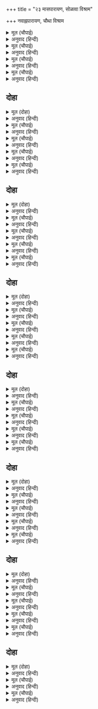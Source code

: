 +++
title = "२३ मासपारायण, सोळावा विश्राम"

+++
नवाह्नपारायण, चौथा विश्राम



<details><summary>मूल (चौपाई)</summary>

कोटि मनोज लजावनिहारे।  
सुमुखि कहहु को आहिं तुम्हारे॥  
सुनि सनेहमय मंजुल बानी।  
सकुची सिय मन महुँ मुसुकानी॥
</details>

<details><summary>अनुवाद (हिन्दी)</summary>

‘हे सुमुखी, आपल्या सौंदर्याने कोटॺवधी कामदेवांना लाजविणारे हे तुमचे कोण आहेत?’ त्यांची अशी प्रेममय सुंदर वाणी ऐकून सीता संकोचली आणि मनात हसली.॥ १॥
</details>

<details><summary>मूल (चौपाई)</summary>

तिन्हहि बिलोकि बिलोकति धरनी।  
दुहुँ सकोच सकुचति बरबरनी॥  
सकुचि सप्रेम बालमृग नयनी।  
बोली मधुर बचन पिकबयनी॥
</details>

<details><summary>अनुवाद (हिन्दी)</summary>

उत्तम गौरवर्णाची सीता त्यांना पाहून जमिनीकडे पाहू लागली. दोन्हीकडून तिला संकोच वाटत होता. न सांगितल्यास ग्रामीण स्त्रियांना वाईट वाटण्याचा संभव होता आणि सांगायचे म्हटले तर लज्जा वाटत होती. तेव्हा मृगनयनी व कोकिल कंठी सीता संकोचाने प्रेमपूर्वक मधुर वाणीने म्हणाली,॥ २॥
</details>

<details><summary>मूल (चौपाई)</summary>

सहज सुभाय सुभग तन गोरे।  
नामु लखनु लघु देवर मोरे॥  
बहुरि बदनु बिधु अंचल ढाँकी।  
पिय तन चितइ भौंह करि बाँकी॥
</details>

<details><summary>अनुवाद (हिन्दी)</summary>

‘हे जे सरळ स्वभावाचे, सुंदर व गोरे आहेत, त्यांचे नाव लक्ष्मण. ते माझे धाकटे दीर आहेत.’ नंतर सीतेने लाजून आपल्या चंद्रमुखावर पदर ओढून घेऊन आणि प्रियतम श्रीरामांकडे नजर टाकीत भुवई वर करून,॥ ३॥
</details>

<details><summary>मूल (चौपाई)</summary>

खंजन मंजु तिरीछे नयननि।  
निज पति कहेउ तिन्हहि सियँ सयननि॥  
भईं मुदित सब ग्रामबधूटीं।  
रंकन्ह राय रासि जनु लूटीं॥
</details>

<details><summary>अनुवाद (हिन्दी)</summary>

खंजन पक्ष्यासारख्या सुंदर नेत्रांनी तिरका कटाक्ष टाकीत सीतेने खुणेने त्यांना सांगितले की, ‘हे माझे पती आहेत.’ हे समजल्यावर गावच्या सर्व युवती अशा आनंदित झाल्या की, जणू कंगालांना धनाच्या राशी लुटण्यासाठी मिळाल्या.॥ ४॥
</details>

## दोहा


<details><summary>मूल (दोहा)</summary>

अति सप्रेम सिय पायँ परि बहुबिधि देहिं असीस।  
सदा सोहागिनि होहु तुम्ह जब लगि महि अहि सीस॥ ११७॥
</details>

<details><summary>अनुवाद (हिन्दी)</summary>

त्या अत्यंत प्रेमाने सीतेच्या पाया पडत अनेक प्रकारे शुभकामना देऊ लागल्या की, ‘जोपर्यंत शेषनागाच्या मस्तकावर पृथ्वी आहे, तोपर्यंत तुम्ही सुवासिनी राहा.॥ ११७॥
</details>

<details><summary>मूल (चौपाई)</summary>

पारबती सम पतिप्रिय होहू।  
देबि न हम पर छाड़ब छोहू॥  
पुनि पुनि बिनय करिअ कर जोरी।  
जौं एहि मारग फिरिअ बहोरी॥
</details>

<details><summary>अनुवाद (हिन्दी)</summary>

आणि पार्वतीप्रमाणे आपल्या पतीला प्रिय बना. हे देवी! आमच्यावर कृपा करीत राहा. आम्ही वारंवार हात जोडून विनंती करतो की, तुम्ही पुन्हा याच वाटेने परता,॥ १॥
</details>

<details><summary>मूल (चौपाई)</summary>

दरसनु देब जानि निज दासी।  
लखीं सीयँ सब प्रेम पिआसी॥  
मधुर बचन कहि कहि परितोषीं।  
जनु कुमुदिनीं कौमुदीं पोषीं॥
</details>

<details><summary>अनुवाद (हिन्दी)</summary>

आणि आम्हांला दासी समजून दर्शन द्या.’ सीतेने पाहिले की, त्या सर्वजणी प्रेमाच्या भुकेल्या आहेत. म्हणून मधुर वाणीने समजावून तिने त्यांचे समाधान केले. जणू चांदण्याने कुमुदिनींना आपले किरण देऊन पुष्ट केले.॥ २॥
</details>

<details><summary>मूल (चौपाई)</summary>

तबहिं लखन रघुबर रुख जानी।  
पूँछेउ मगु लोगन्हि मृदु बानी॥  
सुनत नारि नर भए दुखारी।  
पुलकित गात बिलोचन बारी॥
</details>

<details><summary>अनुवाद (हिन्दी)</summary>

त्यावेळी श्रीरामांचे मनोगत ओळखून लक्ष्मणाने मृदू भाषेत लोकांना पुढचा मार्ग विचारला. ते ऐकून स्त्री-पुरुष दुःखी झाले. त्यांचे शरीर पुलकित झाले आणि वियोगाच्या कल्पनेने त्यांच्या डोळ्यांत अश्रू आले.॥ ३॥
</details>

<details><summary>मूल (चौपाई)</summary>

मिटामोदु मन भए मलीने।  
बिधि निधि दीन्ह लेत जनु छीने॥  
समुझिकरमगतिधीरजु कीन्हा।  
सोधि सुगम मगु तिन्ह कहि दीन्हा॥
</details>

<details><summary>अनुवाद (हिन्दी)</summary>

त्यांचा आनंद मावळला आणि मन उदास झाले. जणू विधात्याने दिलेली संपत्ती हिरावून घेतली. कर्माची गती मानून त्यांनी मन घट्ट केले आणि नीट विचार करून सोपी वाट दाखविली.॥ ४॥
</details>

## दोहा


<details><summary>मूल (दोहा)</summary>

लखन जानकी सहित तब गवनु कीन्ह रघुनाथ।  
फेरे सब प्रिय बचन कहि लिए लाइ मन साथ॥ ११८॥
</details>

<details><summary>अनुवाद (हिन्दी)</summary>

मग लक्ष्मण व जानकीसह श्रीरामांनी प्रस्थान केले आणि गोड बोलून सर्वांना परत पाठविले, परंतु त्यांची मने आपल्या सोबत घेतली.॥ ११८॥
</details>

<details><summary>मूल (चौपाई)</summary>

फिरत नारि नर अति पछिताहीं।  
दैअहिं दोषु देहिं मन माहीं॥  
सहित बिषाद परसपर कहहीं।  
बिधि करतब उलटे सब अहहीं॥
</details>

<details><summary>अनुवाद (हिन्दी)</summary>

परत जाताना ते स्त्री-पुुरुष पश्चात्ताप करीत होते व मनातल्या मनात दैवाला दोष देत होते. ते परस्परांना दुःखाने म्हणत होते की, ‘दैवाची सर्व कामे उलटीच असतात.॥ १॥
</details>

<details><summary>मूल (चौपाई)</summary>

निपट निरंकुस निठुर निसंकू।  
जेहिं ससि कीन्ह सरुज सकलंकू॥  
रूख कलपतरु सागरु खारा।  
तेहिं पठए बन राजकुमारा॥
</details>

<details><summary>अनुवाद (हिन्दी)</summary>

हा विधाता अत्यंत निरंकुश, निर्दय व बेडर आहे. ज्याने चंद्राला रोगी व कलंकित बनविले, कल्पवृक्षाला झाड बनविले आणि समुद्राला खारे करून ठेवले, त्यानेच या राजकुमारांना वनात धाडले.॥ २॥
</details>

<details><summary>मूल (चौपाई)</summary>

जौं पै इन्हहिदीन्ह बनबासू।  
कीन्ह बादि बिधि भोग बिलासू॥  
ए बिचरहिं मग बिनु पदत्राना।  
रचे बादि बिधि बाहन नाना॥
</details>

<details><summary>अनुवाद (हिन्दी)</summary>

जर विधात्याला यांना वनात पाठवायचे होते, तर त्याने भोग-विलास उगाच तयार केले. जर यांना अनवाणी चालवायचे होते, तर विधात्याने अनेक वाहने फुकटच बनवली.॥ ३॥
</details>

<details><summary>मूल (चौपाई)</summary>

एमहि परहिं डासिकुस पाता।  
सुभग सेज कत सृजत बिधाता॥  
तरुबर बासइन्हहि बिधि दीन्हा।  
धवल धाम रचि रचि श्रमु कीन्हा॥
</details>

<details><summary>अनुवाद (हिन्दी)</summary>

जर हे कुश व पाने अंथरून जमिनीवर पहुडतात, तर विधात्याने पलंग, अंथरूणे अशा शय्या कशाला बनविल्या? विधात्याने जर यांना मोठमोठॺा झाडाखाली निवास दिला, तर मग उज्ज्वल महाल बनवून त्याने फुकटच कष्ट घेतले म्हणायचे.॥ ४॥
</details>

## दोहा


<details><summary>मूल (दोहा)</summary>

जौं ए मुनि पट धर जटिल सुंदर सुठि सुकुमार।  
बिबिध भाँति भूषन बसन बादि किए करतार॥ ११९॥
</details>

<details><summary>अनुवाद (हिन्दी)</summary>

हे सुंदर व अत्यंत सुकुमार असूनही मुनींची वल्कले नेसतात आणि जटा धारण करतात, मग विधात्याने तऱ्हेतऱ्हेचे अलंकार व वस्त्रे उगाच बनविली.॥ ११९॥
</details>

<details><summary>मूल (चौपाई)</summary>

जौंए कंद मूल फल खाहीं।  
बादि सुधादि असन जग माहीं॥  
एक कहहिं ए सहज सुहाए।  
आपु प्रगट भए बिधि न बनाए॥
</details>

<details><summary>अनुवाद (हिन्दी)</summary>

हे कंद-मुळे व फळे खातात, तर जगात अमृतादी भोजन पदार्थ व्यर्थच आहेत.’ कोणी म्हणाला, ‘हे स्वभावतःच सुंदर आहेत. हे स्वयंभू आहेत. ब्रह्मदेवाने बनविलेले नाहीत.॥ १॥
</details>

<details><summary>मूल (चौपाई)</summary>

जहँ लगि बेदकही बिधि करनी।  
श्रवन नयन मन गोचर बरनी॥  
देखहु खोजि भुअनदस चारी।  
कहँ अस पुरुष कहाँ असि नारी॥
</details>

<details><summary>अनुवाद (हिन्दी)</summary>

आमच्या डोळ्यांनी, कानांनी व मनाने अनुभवास आलेली विधात्याची करणी अशी की, वेदांत ज्यांचे वर्णन केलेले आहे, त्या चौदाही लोकांत शोधून पाहा की, असे पुरुष व स्त्रिया कुठे आहेत? यावरून सिद्ध होते की, हे तिघे विधात्याच्या चौदा लोकांपेक्षा वेगळे आहेत आणि ते स्वतःच्या महिम्याने निर्माण झालेले आहेत.॥ २॥
</details>

<details><summary>मूल (चौपाई)</summary>

इन्हहि देखि बिधि मनु अनुरागा।  
पटतर जोग बनावै लागा॥  
कीन्ह बहुत श्रम ऐकन आए।  
तेहिं इरिषा बन आनि दुराए॥
</details>

<details><summary>अनुवाद (हिन्दी)</summary>

यांना पाहून विधात्याचे मन मुग्ध झाले, तेव्हा तोसुद्धा यांच्या उपमेजोगे दुसरे स्त्री-पुरुष बनवू लागला. त्याने खूप श्रम घेतले, तरी कोणी त्याच्या हातून पूर्ण उतरले नाहीत. त्यामुळे ईर्ष्येने त्याने यांना जंगलात आणून दृष्टीआड केले आहे.’॥ ३॥
</details>

<details><summary>मूल (चौपाई)</summary>

एककहहिं हम बहुतन जानहिं।  
आपुहि परम धन्य करि मानहिं॥  
ते पुनि पुन्यपुंज हम लेखे।  
जे देखहिं देखिहहिं जिन्ह देखे॥
</details>

<details><summary>अनुवाद (हिन्दी)</summary>

कोणी म्हणतो, ‘आम्हांला काही फार माहीत नाही, परंतु आम्ही स्वतःला फार धन्य समजतो की, यांचे दर्शन घडत आहे. आणि ज्यांनी यांना पाहिले, पहात आहेत, जे पहतील, ते सर्व पुण्यवान होत.’॥ ४॥
</details>

## दोहा


<details><summary>मूल (दोहा)</summary>

एहि बिधि कहि कहि बचन प्रिय लेहिं नयन भरि नीर।  
किमि चलिहहिं मारग अगम सुठि सुकुमार सरीर॥ १२०॥
</details>

<details><summary>अनुवाद (हिन्दी)</summary>

अशा प्रकारे गोड बोलून सर्वांचे डोळे पाणावले आणि ते म्हणाले की, ‘हे अत्यंत सुकुमार देहाचे अवघड वाटांतून कसे चालत जाणार?’॥ १२०॥
</details>

<details><summary>मूल (चौपाई)</summary>

नारि सनेह बिकल बस होहीं।  
चकईं साँझ समय जनु सोहीं॥  
मृदु पद कमल कठिन मगु जानी।  
गहबरि हृदयँ कहहिं बर बानी॥
</details>

<details><summary>अनुवाद (हिन्दी)</summary>

स्त्रिया प्रेमामुळे व्याकूळ होत होत्या. जणू संध्याकाळी चकवी भावी वियोगाच्या दुःखाने दुःखी होत होत्या. यांच्या कोमल चरणकमलांसाठी तो मार्ग कठीण मानून त्या व्यथित अंतःकरणाने बोलू लागल्या,॥ १॥
</details>

<details><summary>मूल (चौपाई)</summary>

परसत मृदुल चरन अरुनारे।  
सकुचति महि जिमि हृदय हमारे॥  
जौं जगदीस इन्हहिबनु दीन्हा।  
कस न सुमनमय मारगु कीन्हा॥
</details>

<details><summary>अनुवाद (हिन्दी)</summary>

‘यांच्या कोमल व लालसर पावलांच्या स्पर्शाने पृथ्वीलाही आमच्या हृदयाप्रमाणे संकोच वाटत असावा. जगदीश्वराला जर यांना वनवासच द्यायचा होता, तर सर्व रस्ते पुष्पमय का बरे बनविले नाहीत?॥ २॥
</details>

<details><summary>मूल (चौपाई)</summary>

जौं मागा पाइअ बिधि पाहीं।  
ए रखिअहिं सखि आँखिन्ह माहीं॥  
जे नर नारि न अवसर आए।  
तिन्ह सिय रामु न देखन पाए॥
</details>

<details><summary>अनुवाद (हिन्दी)</summary>

जर ब्रह्मदेव मागू ते देणार असेल, तर त्याला आम्ही मागू की, यांना आमच्या डोळ्यांतच बसव.’ जे स्त्री-पुरुष या प्रसंगी आले नव्हते, त्यांना सीतारामांना पहाता आले नाही.॥ ३॥
</details>

<details><summary>मूल (चौपाई)</summary>

सुनि सुरूपुबूझहिं अकुलाई।  
अब लगि गए कहाँ लगि भाई॥  
समरथ धाइ बिलोकहिं जाई।  
प्रमुदित फिरहिं जनमफलु पाई॥
</details>

<details><summary>अनुवाद (हिन्दी)</summary>

जे आले नव्हते, ते व्याकूळ होऊन विचारत की, आतापर्यंत ते कुठवर पोहोचले असतील? त्यात जे सशक्त होते ते धावत जाऊन त्यांचे दर्शन घेत होते आणि जन्माचे सार्थक झाले, असे समजून विशेष आनंदाने येत होते.॥ ४॥
</details>

## दोहा


<details><summary>मूल (दोहा)</summary>

अबला बालक बृद्ध जन कर मीजहिं पछिताहिं।  
होहिं प्रेमबस लोग इमि रामु जहाँ जहँ जाहिं॥ १२१॥
</details>

<details><summary>अनुवाद (हिन्दी)</summary>

गर्भवती व बाळंतिणी इत्यादी असमर्थ स्त्रिया, मुले व म्हातारे-कोतारे त्यांचे दर्शन न मिळाल्याने हात चोळत पश्चात्ताप करीत होते. अशा प्रकारे श्रीराम जेथे जेथे जात होते, तेथील लोक प्रेममग्न होतहोते.॥ १२१॥
</details>

<details><summary>मूल (चौपाई)</summary>

गावँ गावँ अस होइ अनंदू।  
देखि भानुकुल कैरव चंदू॥  
जे कछु समाचार सुनि पावहिं।  
ते नृप रानिहि दोसु लगावहिं॥
</details>

<details><summary>अनुवाद (हिन्दी)</summary>

सूर्यकुलरूपी कुमुदिनीला प्रफुल्लित करणाऱ्या चंद्रमास्वरूप असलेल्या श्रीरामांचे दर्शन घेतल्याने गावोगावी आनंद होत होता. यांना वनवास दिल्याचे ज्यांना समजत होते, ते राजा दशरथ व राणी कैकेयी यांना दोष देत होते.॥ १॥
</details>

<details><summary>मूल (चौपाई)</summary>

कहहिं एक अतिभल नरनाहू।  
दीन्ह हमहि जोइ लोचन लाहू॥  
कहहिं परसपर लोग लोगाईं।  
बातें सरल सनेह सुहाईं॥
</details>

<details><summary>अनुवाद (हिन्दी)</summary>

कोणी म्हणे, राजा फार चांगला आहे, त्यांनी यांना पाठविल्यामुळे आमच्या डोळ्यांचे पारणे फिटले.’ सर्व स्त्री-पुरुष आपापसात सरळ भावाने स्नेहपूर्ण गोष्टी बोलत होते.॥ २॥
</details>

<details><summary>मूल (चौपाई)</summary>

तेपितु मातु धन्यजिन्ह जाए।  
धन्य सो नगरु जहाँ तें आए॥  
धन्य सो देसु सैलु बन गाऊँ।  
जहँ जहँ जाहिं धन्य सोइ ठाऊँ॥
</details>

<details><summary>अनुवाद (हिन्दी)</summary>

ते म्हणत की, ‘ते माता-पिता धन्य होत, ज्यांनी यांना जन्म दिला. ते नगर धन्य होय, जेथून हे आले आहेत. तो देश, पर्वत, वन आणि गावे धन्य होत आणि ती स्थाने धन्य होत, जिथे जिथे हे जात आहेत.॥ ३॥
</details>

<details><summary>मूल (चौपाई)</summary>

सुखु पायउ बिरंचि रचि तेही।  
ए जेहि के सब भाँति सनेही॥  
राम लखन पथिकथा सुहाई।  
रही सकल मग कानन छाई॥
</details>

<details><summary>अनुवाद (हिन्दी)</summary>

ब्रह्मदेवाने त्यांना उत्पन्न करून समाधान मिळविले, ज्यांचे हे श्रीराम सर्वप्रकारे स्नेही आहेत. वाटसरू बनलेल्या श्रीराम व लक्ष्मण यांच्या सुंदर कथा सर्व मार्गांवर व जंगलात पसरल्या.॥ ४॥
</details>

## दोहा


<details><summary>मूल (दोहा)</summary>

एहि बिधि रघुकुल कमल रबि मग लोगन्ह सुख देत।  
जाहिं चले देखत बिपिन सिय सौमित्रि समेत॥ १२२॥
</details>

<details><summary>अनुवाद (हिन्दी)</summary>

रघुकुलरूपी कमलाला उमलविणारे सूर्य असलेले श्रीरामचंद्र अशा प्रकारे मार्गातील लोकांना सुख देत, सीता व लक्ष्मण यांचेसह वने पहात चालले होते.॥ १२२॥
</details>

<details><summary>मूल (चौपाई)</summary>

आगें रामु लखनु बने पाछें।  
तापस बेष बिराजत काछें॥  
उभयबीचसियसोहति कैसें।  
ब्रह्म जीव बिच माया जैसें॥
</details>

<details><summary>अनुवाद (हिन्दी)</summary>

पुढे श्रीराम आहेत, मागे लक्ष्मण होता. तपस्व्यांचा वेष घेतलेले दोघे फार शोभून दिसत होते. दोघांच्यामध्ये सीता अशी शोभत होती की, ज्याप्रमाणे ब्रह्म व जीव यांच्यामध्ये माया असते.॥ १॥
</details>

<details><summary>मूल (चौपाई)</summary>

बहुरि कहउँ छबि जसिमन बसई।  
जनु मधु मदन मध्य रति लसई॥  
उपमा बहुरि कहउँ जियँ जोही।  
जनु बुध बिधु बिच रोहिनि सोही॥
</details>

<details><summary>अनुवाद (हिन्दी)</summary>

आता मी जसे रूप माझ्या मनात योजले आहे, ते सांगतो. जणू वसंतऋतू आणि कामदेव यांच्यामध्ये रती शोभून दिसते. मग आपल्या हृदयात शोधून उपमा सांगतो की, जणू चंद्राचा पुत्र बुध व चंद्रमा यांच्यामध्ये चंद्राची पत्नी रोहिणी शोभून दिसत आहे.॥ २॥
</details>

<details><summary>मूल (चौपाई)</summary>

प्रभु पद रेखबीच बिच सीता।  
धरति चरन मग चलति सभीता॥  
सीय राम पद अंक बराएँ।  
लखन चलहिं मगु दाहिन लाएँ॥
</details>

<details><summary>अनुवाद (हिन्दी)</summary>

प्रभू श्रीरामचंद्रांच्या भूमीवर अंकित होणाऱ्या दोन्ही चरण-चिह्नांच्या मधल्या मोकळ्या जागेत पाय ठेवीत, भगवंतांच्या चरणचिह्नांवर पाय पडू नये, म्हणून सीता सावधपणे वाटेत चालत होती. आणि लक्ष्मण हा मर्यादा पाळण्यासाठी सीता व रामचंद्र या दोघांच्या चरणचिह्नांना टाळून त्यांना उजवीकडे ठेवीत मार्गक्रमण करीत होता.॥ ३॥
</details>

<details><summary>मूल (चौपाई)</summary>

राम लखन सिय प्रीति सुहाई।  
बचन अगोचर किमि कहि जाई॥  
खगमृगमगनदेखि छबि होहीं।  
लिए चोरि चित राम बटोहीं॥
</details>

<details><summary>अनुवाद (हिन्दी)</summary>

श्रीराम, लक्ष्मण व सीता यांच्या सुंदर प्रेमाचे वर्णन हा काही वाणीचा विषय नव्हे. मग ते कसे सांगता येईल? पक्षी आणि पशू हे सुद्धा त्यांना पाहून प्रेमानंदात मग्न होत होते. पथिक असलेल्या श्रीरामांनी त्यांचे चित्त चोरून घेतले होते.॥ ४॥
</details>

## दोहा


<details><summary>मूल (दोहा)</summary>

जिन्ह जिन्ह देखे पथिक प्रिय सिय समेत दोउ भाइ।  
भव मगु अगमु अनंदु तेइ बिनु श्रम रहे सिराइ॥ १२३॥
</details>

<details><summary>अनुवाद (हिन्दी)</summary>

सीतेसह असलेल्या त्या प्रिय पांथस्थ भावांना ज्या ज्या लोकांनी पाहिले, त्यांनी जन्म-मृत्युरूपी संसारात भटकवणारा भयानक दुर्गम मार्ग कष्टाविना आनंदाने पार केला.॥ १२३॥
</details>

<details><summary>मूल (चौपाई)</summary>

अजहुँ जासु उरसपनेहुँ काऊ।  
बसहुँ लखनु सिय रामु बटाऊ॥  
राम धाम पथ पाइहि सोई।  
जो पथ पाव कबहुँ मुनि कोई॥
</details>

<details><summary>अनुवाद (हिन्दी)</summary>

आजही ज्यांच्या हृदयात स्वप्नामध्ये का होईना, कधी लक्ष्मण, सीता व राम हे पथिक येतात. त्यांनासुद्धा श्रीरामांच्या परमधामाचा मार्ग मिळतो. जो मार्ग कधी कोणा थोडॺा मुनींनाच मिळतो.॥ १॥
</details>

<details><summary>मूल (चौपाई)</summary>

तब रघुबीर श्रमित सिय जानी।  
देखि निकट बटु सीतल पानी॥  
तहँ बसि कंद मूलफल खाई।  
प्रात नहाइ चले रघुराई॥
</details>

<details><summary>अनुवाद (हिन्दी)</summary>

श्रीरामांनी सीतेला थकलेली पाहून आणि जवळच एक वटवृक्ष आणि थंड पाणी पाहून तेथे त्या दिवशी मुक्काम केला. कंद, मुळे, फळे खाऊन, रात्रभर तेथे राहून प्रातःकाळी स्नान करून श्रीराम पुढे चालले.॥ २॥
</details>
